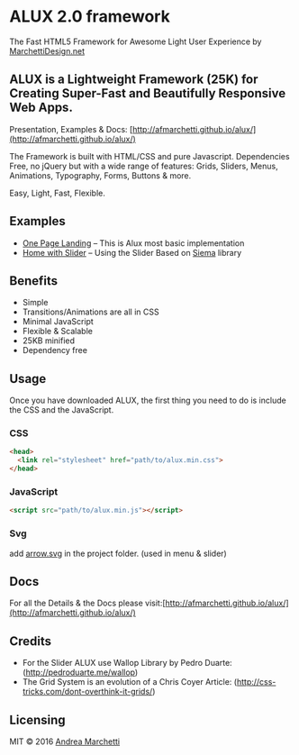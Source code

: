 # ALUX 2.0 framework

The Fast HTML5 Framework for Awesome Light User Experience by [MarchettiDesign.net](http://www.marchettidesign.net/)


## ALUX is a Lightweight Framework (25K) for Creating Super-Fast and Beautifully Responsive Web Apps.
Presentation, Examples & Docs: [http://afmarchetti.github.io/alux/](http://afmarchetti.github.io/alux/)

The Framework is built with HTML/CSS and pure Javascript</strong>. Dependencies Free, no jQuery but with a wide range of features:
Grids, Sliders, Menus, Animations, Typography, Forms, Buttons & more.

Easy, Light, Fast, Flexible.


## Examples
- [One Page Landing](http://afmarchetti.github.io/alux/home-onepage.html) – This is Alux most basic implementation
- [Home with Slider](http://afmarchetti.github.io/alux/home-slider.html) – Using the Slider Based on [Siema](https://github.com/pawelgrzybek/siema) library

## Benefits
- Simple
- Transitions/Animations are all in CSS
- Minimal JavaScript
- Flexible & Scalable
- 25KB minified
- Dependency free

## Usage
Once you have downloaded ALUX, the first thing you need to do is include the CSS and the JavaScript.

### CSS
```html
<head>
  <link rel="stylesheet" href="path/to/alux.min.css">
</head>
```

### JavaScript
```html
<script src="path/to/alux.min.js"></script>
```
### Svg
add [arrow.svg](http://afmarchetti.github.io/alux/arrow.svg) in the project folder. (used in menu & slider)


## Docs
For all the Details & the Docs please visit:[http://afmarchetti.github.io/alux/](http://afmarchetti.github.io/alux/)

## Credits
- For the Slider ALUX use Wallop Library by Pedro Duarte: (http://pedroduarte.me/wallop)
- The Grid System is an evolution of a Chris Coyer Article: (http://css-tricks.com/dont-overthink-it-grids/)

## Licensing
MIT © 2016 [Andrea Marchetti](http://www.marchettidesign.net/)
